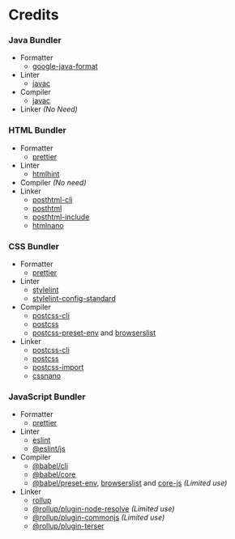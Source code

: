 # Credits

### Java Bundler
- Formatter
    - [google-java-format](https://github.com/google/google-java-format)
- Linter
    - [javac](https://www.wikipedia.org/wiki/Javac)
- Compiler
    - [javac](https://www.wikipedia.org/wiki/Javac)
- Linker *(No Need)*

### HTML Bundler
- Formatter
    - [prettier](https://github.com/prettier/prettier)
- Linter
    - [htmlhint](https://github.com/HTMLHint/HTMLHint)
- Compiler *(No need)*
- Linker
    - [posthtml-cli](https://github.com/posthtml/posthtml-cli)
    - [posthtml](https://github.com/posthtml/posthtml)
    - [posthtml-include](https://github.com/posthtml/posthtml-include)
    - [htmlnano](https://github.com/posthtml/htmlnano)

### CSS Bundler
- Formatter
    - [prettier](https://github.com/prettier/prettier)
- Linter
    - [stylelint](https://github.com/stylelint/stylelint)
    - [stylelint-config-standard](https://github.com/stylelint/stylelint-config-standard)
- Compiler
    - [postcss-cli](https://github.com/postcss/postcss-cli)
    - [postcss](https://github.com/postcss/postcss)
    - [postcss-preset-env](https://github.com/csstools/postcss-plugins/tree/main/plugin-packs/postcss-preset-env) and [browserslist](https://github.com/browserslist/browserslist)
- Linker
    - [postcss-cli](https://github.com/postcss/postcss-cli)
    - [postcss](https://github.com/postcss/postcss)
    - [postcss-import](https://github.com/postcss/postcss-import)
    - [cssnano](https://github.com/cssnano/cssnano)

### JavaScript Bundler
- Formatter
    - [prettier](https://github.com/prettier/prettier)
- Linter
    - [eslint](https://github.com/eslint/eslint)
    - [@eslint/js](https://github.com/eslint/eslint/tree/main/packages/js)
- Compiler
    - [@babel/cli](https://github.com/babel/babel/tree/main/packages/babel-cli)
    - [@babel/core](https://github.com/babel/babel/tree/main/packages/babel-core)
    - [@babel/preset-env](https://github.com/babel/babel/tree/main/packages/babel-preset-env), [browserslist](https://github.com/browserslist/browserslist) and [core-js](https://github.com/zloirock/core-js) *(Limited use)*
- Linker
    - [rollup](https://github.com/rollup/rollup)
    - [@rollup/plugin-node-resolve](https://github.com/rollup/plugins/tree/master/packages/node-resolve) *(Limited use)*
    - [@rollup/plugin-commonjs](https://github.com/rollup/plugins/tree/master/packages/commonjs) *(Limited use)*
    - [@rollup/plugin-terser](https://github.com/rollup/plugins/tree/master/packages/terser)
